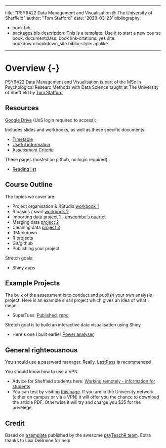 
--- 
title: "PSY6422 Data Management and Visualisation @ The University of Sheffield"
author: "Tom Stafford"
date: '2020-03-23'
bibliography:
- book.bib
- packages.bib
description: This is a template. Use it to start a new course book.
documentclass: book
link-citations: yes
site: bookdown::bookdown_site
biblio-style: apalike
---




# Overview {-}

PSY6422 Data Management and Visualisation is part of the MSc in Psychological Researc Methods with Data Science taught at The University of Sheffield by [Tom Stafford](http://tomstafford.staff.shef.ac.uk/)

## Resources

[Google Drive](https://drive.google.com/drive/folders/1tuaTS6RPYOXh-XByRffFS1FDzbvvFs_w) (UoS login required to access):

Includes slides and workbooks, as well as these specific documents
* [Timetable](https://docs.google.com/spreadsheets/d/1fyvjYhai6nIaOUymkUrlGIXL89cG76lI8bLXirPbaOw/edit?usp=drivesdk)
* [Useful information](https://docs.google.com/document/d/1kEDLaELoFyRBCsQLkZZP1PNbNaw2uUM6AAQhd42ExwQ/edit?usp=drivesdk)
* [Assessment Criteria](https://docs.google.com/spreadsheets/d/1DS91tnTtC8qPQHchAbzkOK57vvsSLIQc9FN3nPp9bQY/edit?usp=drivesdk)

These pages (hosted on github, no login required):

* [Reading list](readinglist.html)

## Course Outline

The topics we cover are:

* Project organisation & RStudio [workbook 1](https://docs.google.com/document/d/1PspimTHeFoGzkiy2PPL2-23o6inyybiGJOzHDwL_OPU/edit?usp=sharing)
* R basics / swirl [workbook 2](https://drive.google.com/a/sheffield.ac.uk/file/d/1MnsxGPdTsXMUZByqXz3qXwhDZ0X2SQuv/view?usp=drivesdk)
* Importing data [project 1 - anscombe's quartet](https://drive.google.com/drive/folders/1W4uZYPLDIuOF2OYhi_GK9e-IaC66tqu1)
* Merging data [project 2](https://drive.google.com/drive/folders/1N22ZMpZeRBq_2CDHCXzkx723nztIBe-Q)
* Cleaning data [project 3](https://drive.google.com/drive/folders/1U8yq7_XXs4eRG6IpuZAVwWUxW1ngTV7O)
* RMarkdown
* R projects
* Git/github
* Publishing your project

Stretch goals:

* Shiny apps

## Example Projects

The bulk of the assessment is to conduct and publish your own analysis project. Here is an example small project which gives an idea of what I mean

* SuperTues: [Published](https://tomstafford.github.io/supertues/), [repo](https://github.com/tomstafford/supertues)

Stretch goal is to build an interactive data visualisation using Shiny

* Here's one I built earlier [Power analyser](https://sheffield-university.shinyapps.io/decision_power/)

## General righteousnous

You should use a password manager. Really. [LastPass](https://www.lastpass.com) is recommended

You should know how to use a VPN

* Advice for Sheffield students here: [Working remotely - information for students](https://www.sheffield.ac.uk/it-services/remote/students)
* You can test by visiting [this page](https://journals.sagepub.com/doi/full/10.1177/0956797613511466). If you are in the University network (either on campus or via a VPN) it will offer you the chance to download the article PDF. Otherwise it will try and charge you $35 for the privelege.

## Credit

Based on [a template](https://psyteachr.github.io/book-template/) published by the awesome [psyTeachR team](https://psyteachr.github.io/about/). Extra thanks to Lisa DeBruine for help
